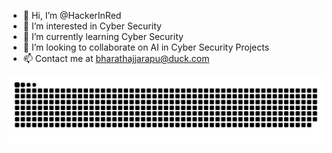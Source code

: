 - 👋 Hi, I’m @HackerInRed
- 👀 I’m interested in Cyber Security
- 🌱 I’m currently learning Cyber Security
- 💞️ I’m looking to collaborate on AI in Cyber Security Projects
- 📫 Contact me at bharathajjarapu@duck.com

<img src="https://raw.githubusercontent.com/hackerinred/hackerinred/output/snake.svg" alt="Snake animation" />
